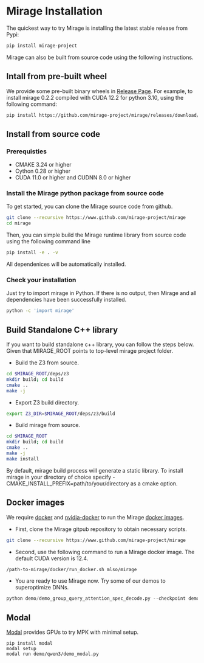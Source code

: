 # Mirage Installation

The quickest way to try Mirage is installing the latest stable release from Pypi:
```bash
pip install mirage-project
```

Mirage can also be built from source code using the following instructions.

## Intall from pre-built wheel
We provide some pre-built binary wheels in [Release Page](https://github.com/mirage-project/mirage/releases/latest). For example, to install mirage 0.2.2 compiled with CUDA 12.2 for python 3.10, using the following command:
```bash
pip install https://github.com/mirage-project/mirage/releases/download/v0.2.2/mirage_project-0.2.2+cu122-cp310-cp310-linux_x86_64.whl
```

## Install from source code

### Prerequisties

* CMAKE 3.24 or higher
* Cython 0.28 or higher
* CUDA 11.0 or higher and CUDNN 8.0 or higher

### Install the Mirage python package from source code
To get started, you can clone the Mirage source code from github.
```bash
git clone --recursive https://www.github.com/mirage-project/mirage
cd mirage
```

Then, you can simple build the Mirage runtime library from source code using the following command line
```bash
pip install -e . -v 
```
All dependenices will be automatically installed.

### Check your installation
Just try to import mirage in Python. If there is no output, then Mirage and all dependencies have been successfully installed.
```bash
python -c 'import mirage'
```

## Build Standalone C++ library
If you want to build standalone c++ library, you can follow the steps below.
Given that MIRAGE_ROOT points to top-level mirage project folder.
* Build the Z3 from source.
```bash
cd $MIRAGE_ROOT/deps/z3
mkdir build; cd build
cmake ..
make -j
```
* Export Z3 build directory.
```bash
export Z3_DIR=$MIRAGE_ROOT/deps/z3/build
```
* Build mirage from source.
```bash
cd $MIRAGE_ROOT
mkdir build; cd build
cmake ..
make -j
make install
```
By default, mirage build process will generate a static library. To install mirage in your directory of choice
specify -CMAKE_INSTALL_PREFIX=path/to/your/directory as a cmake option.

## Docker images

We require [docker](https://docs.docker.com/engine/installation/) and [nvidia-docker](https://github.com/NVIDIA/nvidia-docker/) to run the Mirage [docker images](https://hub.docker.com/r/mlso/mirage).

* First, clone the Mirage gitpub repository to obtain necessary scripts.
```bash
git clone --recursive https://www.github.com/mirage-project/mirage
```

* Second, use the following command to run a Mirage docker image. The default CUDA version is 12.4.
```bash
/path-to-mirage/docker/run_docker.sh mlso/mirage
```

* You are ready to use Mirage now. Try some of our demos to superoptimize DNNs.
```python
python demo/demo_group_query_attention_spec_decode.py --checkpoint demo/checkpoint_group_query_attn_spec_decode.json
```

## Modal

[Modal](https://modal.com) provides GPUs to try MPK with minimal setup.

```
pip install modal
modal setup
modal run demo/qwen3/demo_modal.py
```

